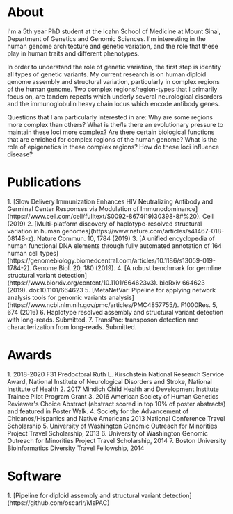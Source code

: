 
<h1 style="color:black;">About</h1>
<p>
I'm a 5th year PhD student at the Icahn School of Medicine at Mount Sinai, Department of Genetics and Genomic Sciences. I'm interesting in the human genome architecture and genetic variation, and the role that these play in human traits and different phenotypes.
</p>
<p>
In order to understand the role of genetic variation, the first step is identity all types of genetic variants. My current research is on human diploid genome assembly and structural variation, particularly in complex regions of the human genome. Two complex regions/region-types that I primarily focus on, are tandem repeats which underly several neurological disorders and the immunoglobulin heavy chain locus which encode antibody genes.
</p>
<p>
Questions that I am particularly interested in are: Why are some regions more complex than others? What is the/Is there an evolutionary pressure to maintain these loci more complex? Are there certain biological functions that are enriched for complex regions of the human genome? What is the role of epigenetics in these complex regions? How do these loci influence disease?
</p>

<h1 style="color:black;">Publications</h1>
1. [Slow Delivery Immunization Enhances HIV Neutralizing Antibody and Germinal Center Responses via Modulation of Immunodominance](https://www.cell.com/cell/fulltext/S0092-8674(19)30398-8#%20). Cell (2019)
2. [Multi-platform discovery of haplotype-resolved structural variation in human genomes](https://www.nature.com/articles/s41467-018-08148-z). Nature Commun. 10, 1784 (2019)
3. [A unified encyclopedia of human functional DNA elements through fully automated annotation of 164 human cell types](https://genomebiology.biomedcentral.com/articles/10.1186/s13059-019-1784-2). Genome Biol. 20, 180 (2019).
4. [A robust benchmark for germline structural variant detection](https://www.biorxiv.org/content/10.1101/664623v3). bioRxiv 664623 (2019). doi:10.1101/664623
5. [MetaNetVar: Pipeline for applying network analysis tools for genomic variants analysis](https://www.ncbi.nlm.nih.gov/pmc/articles/PMC4857755/). F1000Res. 5, 674 (2016)
6. Haplotype resolved assembly and structural variant detection with long-reads. Submitted.
7. TransPac: transposon detection and characterization from long-reads. Submitted.

<h1 style="color:black;">Awards</h1>
1. 2018-2020 F31 Predoctoral Ruth L. Kirschstein National Research Service Award, National Institute of Neurological Disorders and Stroke, National Institute of Health
2. 2017 Mindich Child Health and Development Institute Trainee Pilot Program Grant
3. 2016 American Society of Human Genetics Reviewer's Choice Abstract (abstract scored in top 10% of poster abstracts) and featured in Poster Walk. 
4. Society for the Advancement of Chicanos/Hispanics and Native Americans 2013 National Conference Travel Scholarship
5. University of Washington Genomic Outreach for Minorities Project Travel Scholarship, 2013
6. University of Washington Genomic Outreach for Minorities Project Travel Scholarship, 2014
7. Boston University Bioinformatics Diversity Travel Fellowship, 2014

<h1 style="color:black;">Software</h1>
1. [Pipeline for diploid assembly and structural variant detection](https://github.com/oscarlr/MsPAC)
